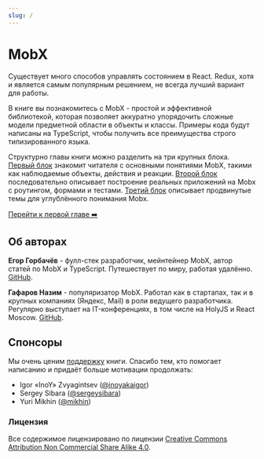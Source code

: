 ```yaml
---
slug: /
---
```


# MobX

Существует много способов управлять состоянием в React. Redux, хотя и является самым популярным решением, не всегда лучший вариант для работы.

В книге вы познакомитесь с MobX - простой и эффективной библиотекой, которая позволяет аккуратно упорядочить сложные модели предметной области в объекты и классы. Примеры кода будут написаны на TypeScript, чтобы получить все преимущества строго типизированного языка.

Структурно главы книги можно разделить на три крупных блока. [Первый блок](/installation) знакомит читателя с основными понятиями MobX, такими как наблюдаемые объекты, действия и реакции. [Второй блок](/practice) последовательно описывает построение реальных приложений на Mobx с роутингом, формами и тестами. [Третий блок](/advanced) описывает продвинутые темы для углублённого понимания Mobx.

[Перейти к первой главе ➡️](/installation)

## Об авторах

**Егор Горбачёв** - фулл-стек разработчик, мейнтейнер MobX, автор статей по MobX и TypeScript. Путешествует по миру, работая удалённо. [GitHub](https://github.com/kubk).

**Гафаров Назим** - популяризатор MobX. Работал как в стартапах, так и в крупных компаниях (Яндекс, Mail) в роли ведущего разработчика. Регулярно выступает на IT-конференциях, в том числе на HolyJS и React Moscow. [GitHub](https://github.com/zapolnoch).

## Спонсоры

Мы очень ценим [поддержку](https://mobx-cookbook.github.io/support) книги. Спасибо тем, кто помогает написанию и придаёт больше мотивации продолжать:

- Igor «InoY» Zvyagintsev ([@inoyakaigor](https://github.com/inoyakaigor))
- Sergey Sibara ([@sergeysibara](https://github.com/sergeysibara))
- Yuri Mikhin ([@mikhin](https://github.com/mikhin))

### Лицензия

Все содержимое лицензировано по лицензии [Creative Commons Attribution Non Commercial Share Alike 4.0](https://creativecommons.org/licenses/by-nc-sa/4.0/deed.ru).
